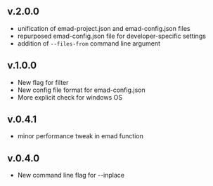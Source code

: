 ## v.2.0.0
- unification of emad-project.json and emad-config.json files
- repurposed emad-config.json file for developer-specific settings
- addition of `--files-from` command line argument

## v.1.0.0
- New flag for filter
- New config file format for emad-config.json
- More explicit check for windows OS

## v.0.4.1
- minor performance tweak in emad function

## v.0.4.0
- New command line flag for --inplace